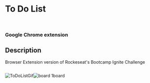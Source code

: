 <h1>To Do List</h1>
<br>
<h3>Google Chrome extension</h3>

## Description

Browser Extension version of Rockeseat's Bootcamp Ignite Challenge

<div style="display: flex" height="180em" align="left">

![ToDoListGif](https://user-images.githubusercontent.com/106563089/210002878-98f1bd29-11b5-45e0-9bdd-c5b7e03b2a25.gif) 

![board 1board](https://user-images.githubusercontent.com/106563089/210004664-8aea7b4a-1951-4070-ba3e-4e786d4dd5b3.png)

  
</div>
